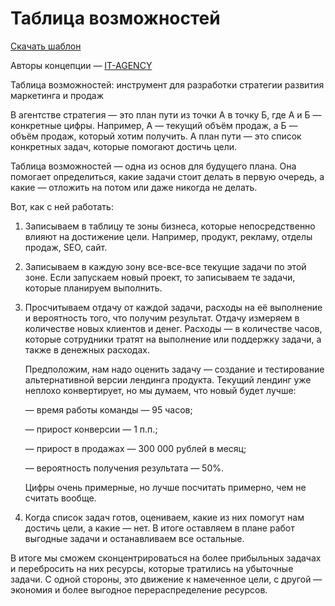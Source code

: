# Таблица возможностей

[Скачать шаблон](https://docs.google.com/spreadsheets/d/15_gyzc0ft1QkAQlWSwYP3QLYYhf3VPMx6w_RXdr5bQs/edit?usp=sharing)

Авторы концепции — [IT-AGENCY](https://www.it-agency.ru)

Таблица возможностей: инструмент для разработки стратегии развития маркетинга и продаж

В агентстве стратегия — это план пути из точки А в точку Б, где А и Б — конкретные цифры. Например, А — текущий объём продаж, а Б — объём продаж, который хотим получить. А план пути — это список конкретных задач, которые помогают достичь цели.

Таблица возможностей — одна из основ для будущего плана. Она помогает определиться, какие задачи стоит делать в первую очередь, а какие — отложить на потом или даже никогда не делать.

Вот, как с ней работать:

1. Записываем в таблицу те зоны бизнеса, которые непосредственно влияют на достижение цели. Например, продукт, рекламу, отделы продаж, SEO, сайт.
2. Записываем в каждую зону все-все-все текущие задачи по этой зоне. Если запускаем новый проект, то записываем те задачи, которые планируем выполнить.
3. Просчитываем отдачу от каждой задачи, расходы на её выполнение и вероятность того, что получим результат. Отдачу измеряем в количестве новых клиентов и денег. Расходы — в количестве часов, которые сотрудники тратят на выполнение или поддержку задачи, а также в денежных расходах.

    Предположим, нам надо оценить задачу — создание и тестирование альтернативной версии лендинга продукта. Текущий лендинг уже неплохо конвертирует, но мы думаем, что новый будет лучше:

    — время работы команды — 95 часов;

    — прирост конверсии — 1 п.п.;

    — прирост в продажах — 300 000 рублей в месяц;

    — вероятность получения результата — 50%.

    Цифры очень примерные, но лучше посчитать примерно, чем не считать вообще.

4. Когда список задач готов, оцениваем, какие из них помогут нам достичь цели, а какие — нет. В итоге оставляем в плане работ выгодные задачи и останавливаем все остальные.

В итоге мы сможем сконцентрироваться на более прибыльных задачах и перебросить на них ресурсы, которые тратились на убыточные задачи. С одной стороны, это движение к намеченное цели, с другой — экономия и более выгодное перераспределение ресурсов.
